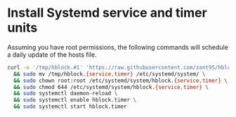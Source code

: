 # Install Systemd service and timer units
Assuming you have root permissions, the following commands will schedule a daily update of the hosts file.

```sh
curl -o '/tmp/hblock.#1' 'https://raw.githubusercontent.com/zant95/hblock/master/resources/systemd/hblock.{service,timer}' \
  && sudo mv /tmp/hblock.{service,timer} /etc/systemd/system/ \
  && sudo chown root:root /etc/systemd/system/hblock.{service,timer} \
  && sudo chmod 644 /etc/systemd/system/hblock.{service,timer} \
  && sudo systemctl daemon-reload \
  && sudo systemctl enable hblock.timer \
  && sudo systemctl start hblock.timer
```
